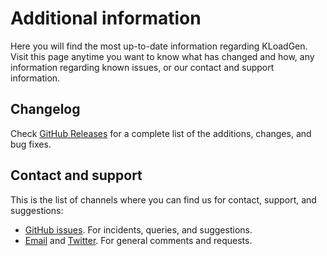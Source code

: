 # Additional information

Here you will find the most up-to-date information regarding KLoadGen. Visit this page anytime you want to know what has changed and how, any information regarding known issues, or our contact and support information.

## Changelog

Check [GitHub Releases](https://github.com/corunet/kloadgen/releases) for a complete list of the additions, changes, and bug fixes.

## Contact and support

This is the list of channels where you can find us for contact, support, and suggestions:

- [GitHub issues](https://github.com/corunet/kloadgen/issues/new). For incidents, queries, and suggestions.
- [Email](oss@corunet.com) and [Twitter](https://twitter.com/corunet). For general comments and requests.
